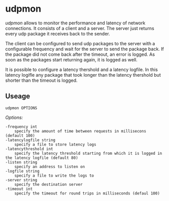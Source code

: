 # udpmon

*udpmon* allows to monitor the performance and latency of network connections.
It consists of a client and a server. The server just returns every udp package
it receives back to the sender. 

The client can be configured to send udp packages to the server with a configurable
frequency and wait for the server to send the package back. If the package did not
come back after the timeout, an error is logged. As soon as the packages start returning
again, it is logged as well. 

It is possible to configure a latency thershold and a latency logfile. In this latency
logifle any package that took longer than the latency thershold but shorter than the timeout
is logged.

## Useage

    udpmon OPTIONS

*Options:*

    -frequency int
        specify the amount of time between requests in millisecons (default 100)
    -latencylogfile string
        specify a file to store latency logs
    -latencythreshold int
        specify the latency threshold starting from which it is logged in the latency logfile (default 80)
    -listen string
        specify an address to listen on
    -logfile string
        specify a file to write the logs to
    -server string
        specify the destination server
    -timeout int
        specify the timeout for round trips in milliseconds (defaul 100)
